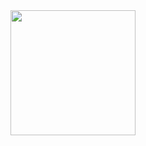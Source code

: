 <a href="https://dashboard.heroku.com/new?template=https://github.com/VampireBey/bot">
  <img src="https://img.shields.io/badge/Deploy%20To%20Heroku-red?style=for-the-badge&logo=heroku" width="200"/>
</a>
